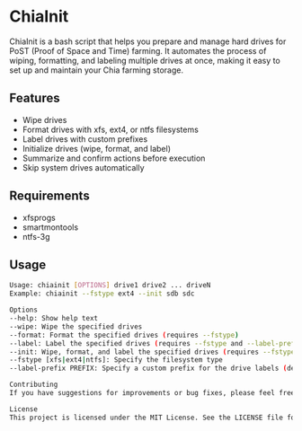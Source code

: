 # ChiaInit

ChiaInit is a bash script that helps you prepare and manage hard drives for PoST (Proof of Space and Time) farming. It automates the process of wiping, formatting, and labeling multiple drives at once, making it easy to set up and maintain your Chia farming storage.

## Features

- Wipe drives
- Format drives with xfs, ext4, or ntfs filesystems
- Label drives with custom prefixes
- Initialize drives (wipe, format, and label)
- Summarize and confirm actions before execution
- Skip system drives automatically

## Requirements

- xfsprogs
- smartmontools
- ntfs-3g

## Usage

```bash
Usage: chiainit [OPTIONS] drive1 drive2 ... driveN
Example: chiainit --fstype ext4 --init sdb sdc

Options
--help: Show help text
--wipe: Wipe the specified drives
--format: Format the specified drives (requires --fstype)
--label: Label the specified drives (requires --fstype and --label-prefix)
--init: Wipe, format, and label the specified drives (requires --fstype and --label-prefix)
--fstype [xfs|ext4|ntfs]: Specify the filesystem type
--label-prefix PREFIX: Specify a custom prefix for the drive labels (default: CHIA)

Contributing
If you have suggestions for improvements or bug fixes, please feel free to submit a pull request or create an issue.

License
This project is licensed under the MIT License. See the LICENSE file for details.
